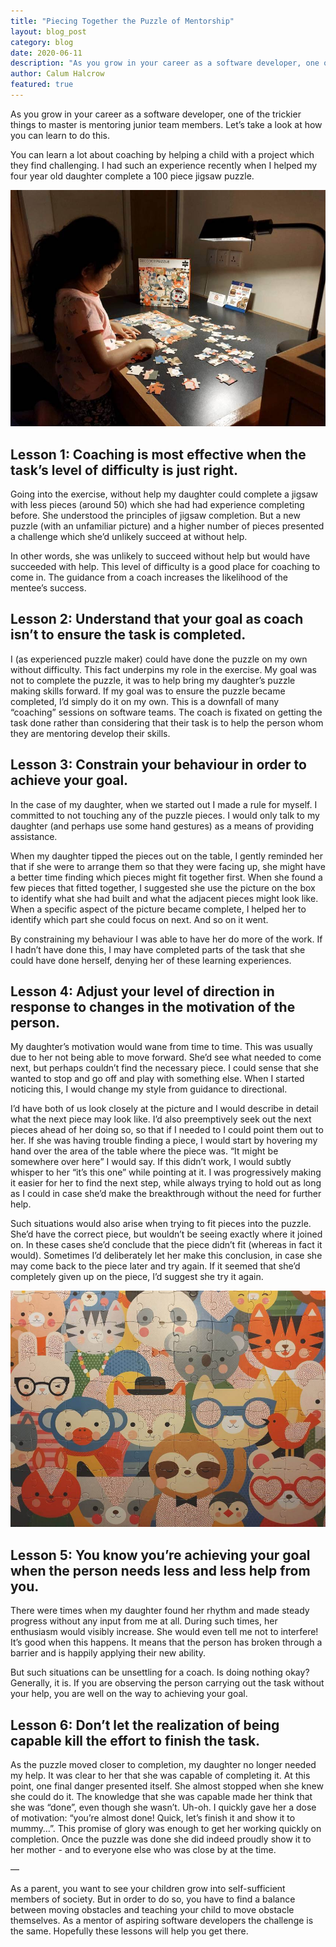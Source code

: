 ```yaml
---
title: "Piecing Together the Puzzle of Mentorship"
layout: blog_post
category: blog
date: 2020-06-11
description: "As you grow in your career as a software developer, one of the trickier things to master is mentoring junior team members. Let’s take a look at how you can learn to do this."
author: Calum Halcrow
featured: true
---
```


As you grow in your career as a software developer, one of the trickier things to master is mentoring junior team members. Let’s take a look at how you can learn to do this.

You can learn a lot about coaching by helping a child with a project which they find challenging. I had such an experience recently when I helped my four year old daughter complete a 100 piece jigsaw puzzle.

![Little girl solving the puzzle](/assets/img/posts/mentorship-girl-puzzling.jpg)

## Lesson 1: Coaching is most effective when the task’s level of difficulty is just right.

Going into the exercise, without help my daughter could complete a jigsaw with less pieces (around 50) which she had had experience completing before. She understood the principles of jigsaw completion. But a new puzzle (with an unfamiliar picture) and a higher number of pieces presented a challenge which she’d unlikely succeed at without help.

In other words, she was unlikely to succeed without help but would have succeeded with help. This level of difficulty is a good place for coaching to come in. The guidance from a coach increases the likelihood of the mentee’s success.

## Lesson 2: Understand that your goal as coach isn’t to ensure the task is completed.

I (as experienced puzzle maker) could have done the puzzle on my own without difficulty. This fact underpins my role in the exercise. My goal was not to complete the puzzle, it was to help bring my daughter’s puzzle making skills forward. If my goal was to ensure the puzzle became completed, I’d simply do it on my own. This is a downfall of many “coaching” sessions on software teams. The coach is fixated on getting the task done rather than considering that their task is to help the person whom they are mentoring develop their skills.

## Lesson 3: Constrain your behaviour in order to achieve your goal.

In the case of my daughter, when we started out I made a rule for myself. I committed to not touching any of the puzzle pieces. I would only talk to my daughter (and perhaps use some hand gestures) as a means of providing assistance.

When my daughter tipped the pieces out on the table, I gently reminded her that if she were to arrange them so that they were facing up, she might have a better time finding which pieces might fit together first. When she found a few pieces that fitted together, I suggested she use the picture on the box to identify what she had built and what the adjacent pieces might look like. When a specific aspect of the picture became complete, I helped her to identify which part she could focus on next. And so on it went.

By constraining my behaviour I was able to have her do more of the work. If I hadn’t have done this, I may have completed parts of the task that she could have done herself, denying her of these learning experiences.

## Lesson 4: Adjust your level of direction in response to changes in the motivation of the person.

My daughter’s motivation would wane from time to time. This was usually due to her not being able to move forward. She’d see what needed to come next, but perhaps couldn’t find the necessary piece. I could sense that she wanted to stop and go off and play with something else. When I started noticing this, I would change my style from guidance to directional.

I’d have both of us look closely at the picture and I would describe in detail what the next piece may look like. I’d also preemptively seek out the next pieces ahead of her doing so, so that if I needed to I could point them out to her. If she was having trouble finding a piece, I would start by hovering my hand over the area of the table where the piece was. “It might be somewhere over here” I would say. If this didn’t work, I would subtly whisper to her “it’s this one” while pointing at it. I was progressively making it easier for her to find the next step, while always trying to hold out as long as I could in case she’d make the breakthrough without the need for further help.

Such situations would also arise when trying to fit pieces into the puzzle. She’d have the correct piece, but wouldn’t be seeing exactly where it joined on. In these cases she’d conclude that the piece didn’t fit (whereas in fact it would). Sometimes I’d deliberately let her make this conclusion, in case she may come back to the piece later and try again. If it seemed that she’d completely given up on the piece, I’d suggest she try it again.

![Completed puzzle](/assets/img/posts/mentorship-complete-puzzle.jpg)

## Lesson 5: You know you’re achieving your goal when the person needs less and less help from you.

There were times when my daughter found her rhythm and made steady progress without any input from me at all. During such times, her enthusiasm would visibly increase. She would even tell me not to interfere! It’s good when this happens. It means that the person has broken through a barrier and is happily applying their new ability.

But such situations can be unsettling for a coach. Is doing nothing okay? Generally, it is. If you are observing the person carrying out the task without your help, you are well on the way to achieving your goal.

## Lesson 6: Don’t let the realization of being capable kill the effort to finish the task.

As the puzzle moved closer to completion, my daughter no longer needed my help. It was clear to her that she was capable of completing it. At this point, one final danger presented itself. She almost stopped when she knew she could do it. The knowledge that she was capable made her think that she was “done”, even though she wasn’t. Uh-oh. I quickly gave her a dose of motivation: “you’re almost done! Quick, let’s finish it and show it to mummy…”. This promise of glory was enough to get her working quickly on completion. Once the puzzle was done she did indeed proudly show it to her mother - and to everyone else who was close by at the time.

—

As a parent, you want to see your children grow into self-sufficient members of society. But in order to do so, you have to find a balance between moving obstacles and teaching your child to move obstacle themselves. As a mentor of aspiring software developers the challenge is the same. Hopefully these lessons will help you get there.
